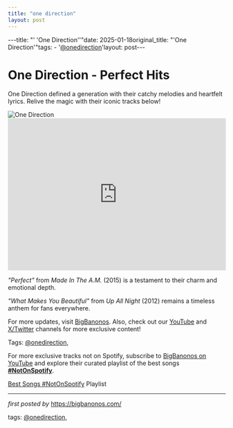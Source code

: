 ```yaml
---
title: "one direction"
layout: post
---
```

---title: "' 'One Direction''"date: 2025-01-18original_title: "'One Direction'"tags:  - '[@onedirection](/tags/onedirection/)'layout: post---<!-- Title of the Post --><h1 >One Direction - Perfect Hits</h1> <!-- Introductory Text --><p >One Direction defined a generation with their catchy melodies and heartfelt lyrics. Relive the magic with their iconic tracks below!</p> <!-- Featured Image --><div > <img src="https://i.scdn.co/image/289c7f686f5b78ceeb224453cf9a15697a678a79" alt="One Direction" /></div> <!-- Spotify Playlist Embed --><div > <iframe src="https://open.spotify.com/embed/playlist/1ElrppFwVt86HdkoQy2kjs?utm_source=generator" width="100%" height="352" frameBorder="0" allowfullscreen="" allow="autoplay; clipboard-write; encrypted-media; fullscreen; picture-in-picture" loading="lazy"></iframe></div> <!-- Song Information --><div > <p><em>"Perfect"</em> from *Made In The A.M.* (2015) is a testament to their charm and emotional depth.</p> <p><em>"What Makes You Beautiful"</em> from *Up All Night* (2012) remains a timeless anthem for fans everywhere.</p></div> <!-- Footer Links --><div > <p>For more updates, visit <a href="https://bigbanonos.com/" target="_blank">BigBanonos</a>. Also, check out our <a href="https://www.youtube.com/[@BigBanonos](/tags/BigBanonos/)" target="_blank">YouTube</a> and <a href="https://x.com/bigbanonos" target="_blank">X/Twitter</a> channels for more exclusive content!</p></div> <!-- Tags --><p >Tags: [@onedirection](/tags/onedirection/),</p><!--Subscribe and Playlist Links--><div>    <p>For more exclusive tracks not on Spotify, subscribe to <a href="https://www.youtube.com/[@BigBanonos](/tags/BigBanonos/)" target="_blank">BigBanonos on YouTube</a> and explore their curated playlist of the best songs <strong>[#NotOnSpotify](/tags/NotOnSpotify/)</strong>.</p>    <p><a href="https://www.youtube.com/playlist?list=PLtuNtuTatqI0kFahUCbtbfenC_ET5O_tr" target="_blank">Best Songs [#NotOnSpotify](/tags/NotOnSpotify/) Playlist<br /></a></p></div><hr /><p><em>first posted by</em> <a href="https://bigbanonos.com/" rel="noopener" target="_new">https://bigbanonos.com/</a></p><p>tags: [@onedirection](/tags/onedirection/),</p>